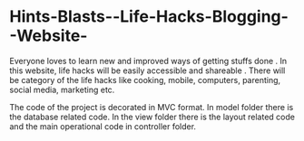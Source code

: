 # Hints-Blasts--Life-Hacks-Blogging--Website-
Everyone loves to learn new and improved ways of getting stuffs done . In this website, life hacks will be easily accessible  and  shareable .  There will be category of the life hacks like cooking, mobile, computers, parenting, social media, marketing etc. 

The code of the project is decorated in MVC format.
In model folder there is the database related code. In the view folder there is the layout related code and the main operational code in controller folder.
